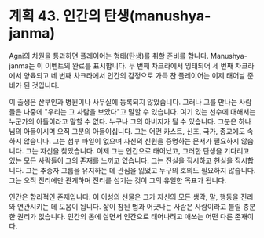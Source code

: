 # 계획 43. 인간의 탄생(manushya-janma)

Agni의 차원을 통과하면 플레이어는 형태(탄생)를 취할 준비를 합니다. Manushya-janma는 이 이벤트의 완료를 표시합니다. 두 번째 차크라에서 잉태되어 세 번째 차크라에서 양육되고 네 번째 차크라에서 인간의 감정으로 가득 찬 플레이어는 이제 태어날 준비가 된 것입니다.

이 출생은 산부인과 병원이나 사무실에 등록되지 않았습니다. 그러나 그를 만나는 사람들은 나중에 "우리는 그 사람을 보았다"고 말할 수 있습니다. 여기 있는 선수에 대해서는 누군가의 아들이라고 말할 수 없다. 누구나 그의 아버지가 될 수 있습니다. 그분은 하나님의 아들이시며 오직 그분의 아들이십니다. 그는 어떤 카스트, 신조, 국가, 종교에도 속하지 않습니다. 그는 첨부 파일이 없으며 자신의 신원을 증명하는 문서가 필요하지 않습니다. 그는 자신을 찾았습니다. 이제 그는 인간으로 태어났고, 그러한 탄생을 기다리고 있는 모든 사람들이 그의 존재를 느끼고 있습니다. 그는 진실을 직시하고 현실을 직시합니다. 그는 추종자 그룹을 유지하는 데 관심을 잃었고 누구의 호의도 필요하지 않습니다. 그는 오직 진리에만 관계하며 진리를 섬기는 것이 그의 유일한 목표가 됩니다.

인간은 합리적인 존재입니다. 이 이성의 선물은 그가 자신의 모든 생각, 말, 행동을 진리와 연관시키는 데 도움이 됩니다. 삶이 참된 법과 어긋나는 사람은 사람이라고 불릴 충분한 권리가 없습니다. 인간의 몸에 살면서 인간으로 태어나려고 애쓰는 어떤 다른 존재이다.
